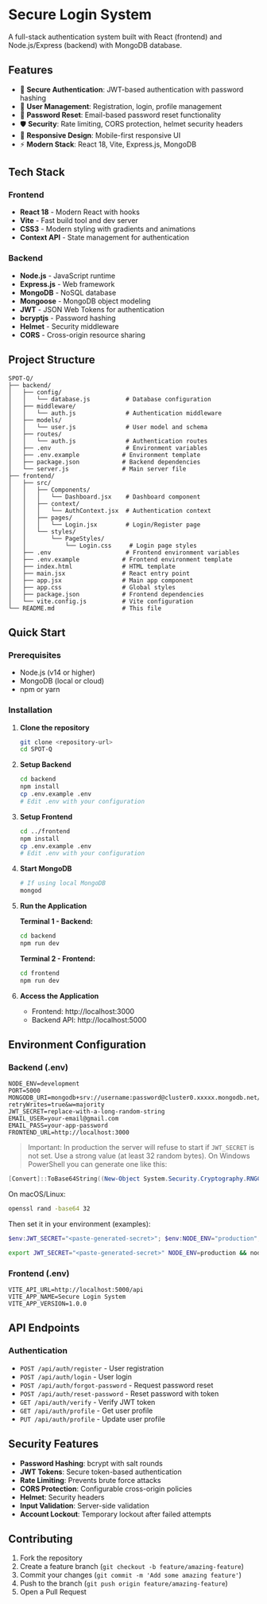 # Secure Login System

A full-stack authentication system built with React (frontend) and Node.js/Express (backend) with MongoDB database.

## Features

- 🔐 **Secure Authentication**: JWT-based authentication with password hashing
- 👤 **User Management**: Registration, login, profile management
- 🔑 **Password Reset**: Email-based password reset functionality
- 🛡️ **Security**: Rate limiting, CORS protection, helmet security headers
- 📱 **Responsive Design**: Mobile-first responsive UI
- ⚡ **Modern Stack**: React 18, Vite, Express.js, MongoDB

## Tech Stack

### Frontend
- **React 18** - Modern React with hooks
- **Vite** - Fast build tool and dev server
- **CSS3** - Modern styling with gradients and animations
- **Context API** - State management for authentication

### Backend
- **Node.js** - JavaScript runtime
- **Express.js** - Web framework
- **MongoDB** - NoSQL database
- **Mongoose** - MongoDB object modeling
- **JWT** - JSON Web Tokens for authentication
- **bcryptjs** - Password hashing
- **Helmet** - Security middleware
- **CORS** - Cross-origin resource sharing

## Project Structure

```
SPOT-Q/
├── backend/
│   ├── config/
│   │   └── database.js          # Database configuration
│   ├── middleware/
│   │   └── auth.js              # Authentication middleware
│   ├── models/
│   │   └── user.js              # User model and schema
│   ├── routes/
│   │   └── auth.js              # Authentication routes
│   ├── .env                     # Environment variables
│   ├── .env.example            # Environment template
│   ├── package.json            # Backend dependencies
│   └── server.js               # Main server file
├── frontend/
│   ├── src/
│   │   ├── Components/
│   │   │   └── Dashboard.jsx    # Dashboard component
│   │   ├── context/
│   │   │   └── AuthContext.jsx  # Authentication context
│   │   ├── pages/
│   │   │   └── Login.jsx        # Login/Register page
│   │   └── styles/
│   │       └── PageStyles/
│   │           └── Login.css     # Login page styles
│   ├── .env                     # Frontend environment variables
│   ├── .env.example            # Frontend environment template
│   ├── index.html              # HTML template
│   ├── main.jsx                # React entry point
│   ├── app.jsx                 # Main app component
│   ├── app.css                 # Global styles
│   ├── package.json            # Frontend dependencies
│   └── vite.config.js          # Vite configuration
└── README.md                   # This file
```

## Quick Start

### Prerequisites
- Node.js (v14 or higher)
- MongoDB (local or cloud)
- npm or yarn

### Installation

1. **Clone the repository**
   ```bash
   git clone <repository-url>
   cd SPOT-Q
   ```

2. **Setup Backend**
   ```bash
   cd backend
   npm install
   cp .env.example .env
   # Edit .env with your configuration
   ```

3. **Setup Frontend**
   ```bash
   cd ../frontend
   npm install
   cp .env.example .env
   # Edit .env with your configuration
   ```

4. **Start MongoDB**
   ```bash
   # If using local MongoDB
   mongod
   ```

5. **Run the Application**

   **Terminal 1 - Backend:**
   ```bash
   cd backend
   npm run dev
   ```

   **Terminal 2 - Frontend:**
   ```bash
   cd frontend
   npm run dev
   ```

6. **Access the Application**
   - Frontend: http://localhost:3000
   - Backend API: http://localhost:5000

## Environment Configuration

### Backend (.env)
```env
NODE_ENV=development
PORT=5000
MONGODB_URI=mongodb+srv://username:password@cluster0.xxxxx.mongodb.net/loginapp?retryWrites=true&w=majority
JWT_SECRET=replace-with-a-long-random-string
EMAIL_USER=your-email@gmail.com
EMAIL_PASS=your-app-password
FRONTEND_URL=http://localhost:3000
```

> Important: In production the server will refuse to start if `JWT_SECRET` is not set. Use a strong value (at least 32 random bytes). On Windows PowerShell you can generate one like this:

```powershell
[Convert]::ToBase64String((New-Object System.Security.Cryptography.RNGCryptoServiceProvider).GetBytes(32))
```

On macOS/Linux:

```bash
openssl rand -base64 32
```

Then set it in your environment (examples):

```powershell
$env:JWT_SECRET="<paste-generated-secret>"; $env:NODE_ENV="production"; node server.js
```

```bash
export JWT_SECRET="<paste-generated-secret>" NODE_ENV=production && node server.js
```

### Frontend (.env)
```env
VITE_API_URL=http://localhost:5000/api
VITE_APP_NAME=Secure Login System
VITE_APP_VERSION=1.0.0
```

## API Endpoints

### Authentication
- `POST /api/auth/register` - User registration
- `POST /api/auth/login` - User login
- `POST /api/auth/forgot-password` - Request password reset
- `POST /api/auth/reset-password` - Reset password with token
- `GET /api/auth/verify` - Verify JWT token
- `GET /api/auth/profile` - Get user profile
- `PUT /api/auth/profile` - Update user profile

## Security Features

- **Password Hashing**: bcrypt with salt rounds
- **JWT Tokens**: Secure token-based authentication
- **Rate Limiting**: Prevents brute force attacks
- **CORS Protection**: Configurable cross-origin policies
- **Helmet**: Security headers
- **Input Validation**: Server-side validation
- **Account Lockout**: Temporary lockout after failed attempts

## Contributing

1. Fork the repository
2. Create a feature branch (`git checkout -b feature/amazing-feature`)
3. Commit your changes (`git commit -m 'Add some amazing feature'`)
4. Push to the branch (`git push origin feature/amazing-feature`)
5. Open a Pull Request
